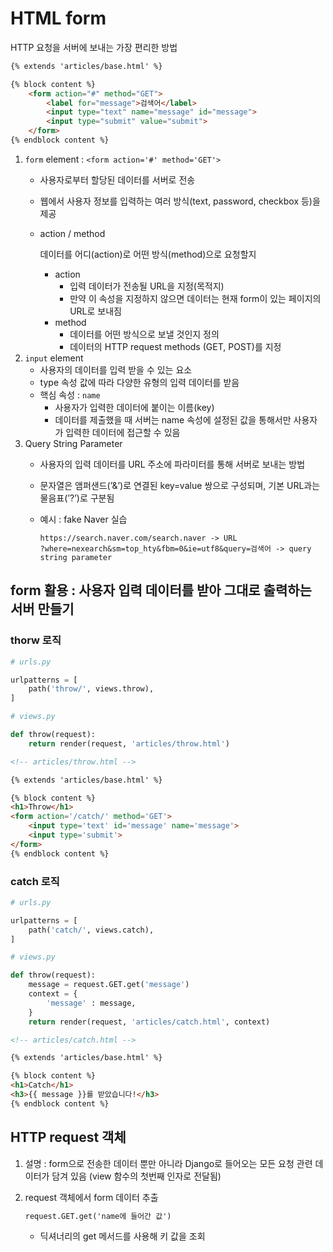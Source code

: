 # HTML form

HTTP 요청을 서버에 보내는 가장 편리한 방법

```html
{% extends 'articles/base.html' %}

{% block content %}
	<form action="#" method="GET">
		<label for="message">검색어</label>
		<input type="text" name="message" id="message">
		<input type="submit" value="submit">
	</form>
{% endblock content %}
```

1. `form` element : `<form action='#' method='GET'>`
    - 사용자로부터 할당된 데이터를 서버로 전송
    - 웹에서 사용자 정보를 입력하는 여러 방식(text, password, checkbox 등)을 제공
    - action / method
        
        데이터를 어디(action)로 어떤 방식(method)으로 요청할지
        
        - action
            - 입력 데이터가 전송될 URL을 지정(목적지)
            - 만약 이 속성을 지정하지 않으면 데이터는 현재 form이 있는 페이지의 URL로 보내짐
        - method
            - 데이터를 어떤 방식으로 보낼 것인지 정의
            - 데이터의 HTTP request methods (GET, POST)를 지정
2. `input` element
    - 사용자의 데이터를 입력 받을 수 있는 요소
    - type 속성 값에 따라 다양한 유형의 입력 데이터를 받음
    - 핵심 속성 : `name`
        - 사용자가 입력한 데이터에 붙이는 이름(key)
        - 데이터를 제출했을 때 서버는 name 속성에 설정된 값을 통해서만 사용자가 입력한 데이터에 접근할 수 있음
3. Query String Parameter
    - 사용자의 입력 데이터를 URL 주소에 파라미터를 통해 서버로 보내는 방법
    - 문자열은 앰퍼샌드(’&’)로 연결된 key=value 쌍으로 구성되며, 기본 URL과는 물음표(’?’)로 구분됨
    - 예시 : fake Naver 실습
        
        ```
        https://search.naver.com/search.naver -> URL
        ?where=nexearch&sm=top_hty&fbm=0&ie=utf8&query=검색어 -> query string parameter
        ```

## form 활용 : 사용자 입력 데이터를 받아 그대로 출력하는 서버 만들기

### thorw 로직

```python
# urls.py

urlpatterns = [
	path('throw/', views.throw),
]
```

```python
# views.py

def throw(request):
	return render(request, 'articles/throw.html')
```

```html
<!-- articles/throw.html -->

{% extends 'articles/base.html' %}

{% block content %}
<h1>Throw</h1>
<form action='/catch/' method='GET'>
	<input type='text' id='message' name='message'>
	<input type='submit'>
</form>
{% endblock content %}
```

### catch 로직

```python
# urls.py

urlpatterns = [
	path('catch/', views.catch),
]
```

```python
# views.py

def throw(request):
	message = request.GET.get('message')
	context = {
		'message' : message,
	}
	return render(request, 'articles/catch.html', context)
```

```html
<!-- articles/catch.html -->

{% extends 'articles/base.html' %}

{% block content %}
<h1>Catch</h1>
<h3>{{ message }}를 받았습니다!</h3>
{% endblock content %}
```

## HTTP request 객체

1. 설명 : form으로 전송한 데이터 뿐만 아니라 Django로 들어오는 모든 요청 관련 데이터가 담겨 있음 (view 함수의 첫번째 인자로 전달됨)
2. request 객체에서 form 데이터 추출
    
    ```html
    request.GET.get('name에 들어간 값')
    ```
    
    - 딕셔너리의 get 메서드를 사용해 키 값을 조회